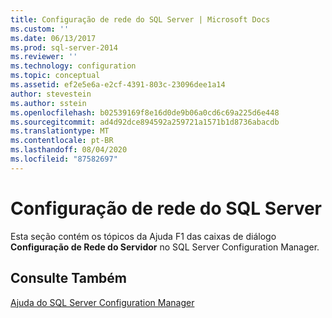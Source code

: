```yaml
---
title: Configuração de rede do SQL Server | Microsoft Docs
ms.custom: ''
ms.date: 06/13/2017
ms.prod: sql-server-2014
ms.reviewer: ''
ms.technology: configuration
ms.topic: conceptual
ms.assetid: ef2e5e6a-e2cf-4391-803c-23096dee1a14
author: stevestein
ms.author: sstein
ms.openlocfilehash: b02539169f8e16d0de9b06a0cd6c69a225d6e448
ms.sourcegitcommit: ad4d92dce894592a259721a1571b1d8736abacdb
ms.translationtype: MT
ms.contentlocale: pt-BR
ms.lasthandoff: 08/04/2020
ms.locfileid: "87582697"
---
```

# <a name="sql-server-network-configuration"></a>Configuração de rede do SQL Server
  Esta seção contém os tópicos da Ajuda F1 das caixas de diálogo **Configuração de Rede do Servidor** no SQL Server Configuration Manager.  
  
## <a name="see-also"></a>Consulte Também  
 [Ajuda do SQL Server Configuration Manager](../../../2014/tools/configuration-manager/sql-server-configuration-manager-help.md)  
  
  
